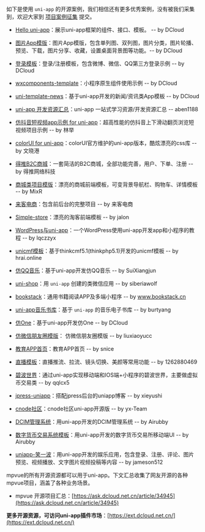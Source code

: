 如下是使用 ``uni-app`` 的开源案例，我们相信还有更多优秀案例，没有被我们采集到，欢迎大家到 [项目案例征集](http://github.com/dcloudio/uni-app/issues/6) 提交。

- [Hello uni-app](https://github.com/dcloudio/hello-uniapp)：展示uni-app框架的组件、接口、模板。 -- by DCloud

- [图片App模版](https://github.com/dcloudio/uni-template-picture)：图片App模版，包含单列图、双列图，图片分类，图片轮播、预览、下载，图片分享、收藏，设置桌面背景图等功能。-- by DCloud

- [登录模板](https://github.com/dcloudio/uni-template-login)：登录/注册模板，包含微博、微信、QQ第三方登录示例  -- by DCloud

- [wxcomponents-template](https://github.com/dcloudio/uni-app/tree/master/examples/wxcomponents-template)：小程序原生组件使用示例 -- by DCloud

- [uni-template-news](https://github.com/dcloudio/uni-template-news)：基于uni-app开发的新闻/资讯类App模板 -- by DCloud

- [uni-app 开发资源汇总](https://github.com/aben1188/awesome-uni-app/blob/master/README.md)：uni-app 一站式学习资源/开发资源汇总 -- aben1188

- [仿抖音短视频app示例 for uni-app](https://ext.dcloud.net.cn/plugin?id=860)：超高性能的仿抖音上下滑动翻页浏览短视频项目示例 -- by 林举

- [colorUI for uni-app](https://ext.dcloud.net.cn/plugin?id=239)：colorUI官方维护的uni-app版本，酷炫漂亮的css库 -- by 文晓港

- [得推B2C商城](https://ext.dcloud.net.cn/plugin?id=187)：一套简洁的B2C商城，全部功能完善，用户、下单、注册 -- by 得推网络科技

- [商城类项目模版](https://ext.dcloud.net.cn/plugin?id=200)：漂亮的商城前端模板，可变背景导航栏、购物车、详情模板 -- by  MixR 

- [来客电商](http://www.laiketui.com/)：包含前后台的完整项目 -- by 来客电商

- [Simple-store](https://ext.dcloud.net.cn/plugin?id=186)：漂亮的淘客前端模板 -- by jalon

- [WordPress与uni-app](https://ask.dcloud.net.cn/article/35704)：一个WordPress使用uni-app开发app和小程序的教程 -- by lqczzyx

- [unicmf模板](https://ext.dcloud.net.cn/plugin?id=241)：基于thinkcmf5.1(thinkphp5.1)开发的unicmf模板 -- by hrai.online

- [仿QQ音乐](https://github.com/SuiXiangjun/uniappQQmic)：基于uni-app开发仿QQ音乐 -- by SuiXiangjun

- [uni-shop](https://github.com/siberiawolf/uni-shop)：用 `uni-app` 创建的类微信应用 -- by siberiawolf

- [bookstack](https://github.com/TruthHun/BookChatApp)：通用书籍阅读APP及多端小程序 -- by www.bookstack.cn

- [uni-app音乐书库](https://gitee.com/yanglilong127/uniapp_music_library)：基于 `uni-app` 的音乐电子书库 -- by burtyang

- [仿One](https://github.com/dcloudio/uni-template-one)：基于uni-app开发仿One -- by DCloud

- [仿微信朋友圈模版](https://github.com/liuxiaoyucc/uni-app-moments)： 仿微信朋友圈模版 -- by liuxiaoyucc

- [教育APP首页](http://ext.dcloud.net.cn/plugin?id=216)：教育APP首页 -- by snice 

- [直播模板](https://ext.dcloud.net.cn/plugin?id=226)：直播推流、拉流、镜头切换、美颜等常用功能 -- by 1262880469

- [碧波世界](https://github.com/qqlcx5/uniapp)：通过uni-app实现移动端和IOS端+小程序的碧波世界，主要做虚拟币交易类 -- by qqlcx5

- [jpress-uniapp](https://github.com/xieyushi/jpress-uniapp)：搭配jpress后台的uniapp博客 -- by xieyushi

- [cnode社区](https://github.com/yx-Team/cnode)：cnode社区uni-app开源版 -- by yx-Team

- [DCIM管理系统](https://github.com/Airubby/uniapp)：用uni-app开发的DCIM管理系统  -- by Airubby

- [数字货币交易系统模板](http://ext.dcloud.net.cn/plugin?id=304)：用uni-app开发的数字货币交易所移动端UI  -- by Airubby

- [uniapp-笑一波](https://gitee.com/jameson512/xiaoyibo)：用uni-app开发的娱乐应用，包含登录、注册、评论、图片预览、视频播放、文字图片视频投稿等内容  -- by jameson512


mpvue的所有开源资源都可以用于uni-app。下文汇总收集了网友开源的各种mpvue项目，涵盖了各种业务场景。
- mpvue 开源项目汇总：[https://ask.dcloud.net.cn/article/34945](https://ask.dcloud.net.cn/article/34945)

**更多开源资源，可访问uni-app插件市场**：[https://ext.dcloud.net.cn/](https://ext.dcloud.net.cn/)
